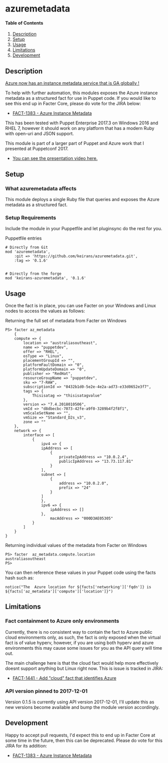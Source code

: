 # azuremetadata

#### Table of Contents

1. [Description](#description)
2. [Setup](#setup)
3. [Usage](#usage)
4. [Limitations](#limitations)
5. [Development](#development)

## Description

[Azure now has an instance metadata service that is GA globally !](https://docs.microsoft.com/en-us/azure/virtual-machines/virtual-machines-instancemetadataservice-overview)

To help with further automation, this modules exposes the Azure instance metadata as a structured fact for use in Puppet code.
If you would like to see this end up in Facter Core, please do vote for the JIRA below:
* [FACT-1383 - Azure Instance Metadata ](https://tickets.puppetlabs.com/browse/FACT-1383)

This has been tested with Puppet Enterprise 2017.3 on Windows 2016 and RHEL 7, however it should work on any platform that has a modern Ruby with open-uri and JSON support.

This module is part of a larger part of Puppet and Azure work that I presented at Puppetconf 2017.

* [You can see the presentation video here.](https://www.youtube.com/watch?v=tbWeYvOHvJE)

## Setup

### What azuremetadata affects 
This module deploys a single Ruby file that queries and exposes the Azure metadata as a structured fact.

### Setup Requirements

Include the module in your Puppetfile and let pluginsync do the rest for you.

Puppetfile entries


    # Directly from Git
    mod 'azuremetadata',
        :git => 'https://github.com/keirans/azuremetadata.git',
        :tag => '0.1.6'

    
    # Directly from the forge
    mod 'keirans-azuremetadata', '0.1.6'


## Usage

Once the fact is in place, you can use Facter on your Windows and Linux nodes to access the values as follows:


Returning the full set of metadata from Facter on Windows

    PS> facter az_metadata
        {
        compute => {
            location => "australiasoutheast",
            name => "puppetdev",
            offer => "RHEL",
            osType => "Linux",
            placementGroupId => "",
            platformFaultDomain => "0",
            platformUpdateDomain => "0",
            publisher => "RedHat",
            resourceGroupName => "puppetdev",
            sku => "7-RAW",
            subscriptionId => "0432b1d0-5e2e-4e2a-ad73-e33d0652e3f7",
            tags => {
                Thisisatag => "thisisatagvalue"
            },
            version => "7.4.2018010506",
            vmId => "d8dbecbc-7073-42fe-a9f0-3289b4f2f8f1",
            vmScaleSetName => "",
            vmSize => "Standard_D2s_v3",
            zone => ""
        },
        network => {
            interface => [
                {
                    ipv4 => {
                    ipAddress => [
                        {
                            privateIpAddress => "10.0.2.4",
                            publicIpAddress => "13.73.117.81"
                        }
                    ],
                    subnet => [
                        {
                            address => "10.0.2.0",
                            prefix => "24"
                        }
                    ]
                    },
                    ipv6 => {
                        ipAddress => []
                    },
                        macAddress => "000D3AE05305"
                }
            ]
        }
    }

Returning individual values of the metadata from Facter on Windows


    PS> facter  az_metadata.compute.location
    australiasoutheast
    PS>
    
You can then reference these values in your Puppet code using the facts hash such as:

    notice("The  Azure location for ${facts['networking']['fqdn']} is ${facts['az_metadata']['compute']['location']}")


## Limitations

### Fact containment to Azure only environments
Currently, there is no consistent way to contain the fact to Azure public cloud environments only, as such, the fact is only exposed when the virtual fact is of value  hyperv, however, if you are using both hyperv and azure environments this may cause some issues for you as the API query will time out.

The main challenge here is that the cloud fact would help more effectively doesnt support anything but Linux right now. 
This is issue is tracked in JIRA: 
* [FACT-1441 - Add "cloud" fact that identifies Azure](https://tickets.puppetlabs.com/browse/FACT-1441)

### API version pinned to 2017-12-01
Version 0.1.5 is currently using API version 2017-12-01, I'll update this as new versions become available and bump the module version accordingly.

## Development
Happy to accept pull requests, I'd expect this to end up in Facter Core at some time in the future, then this can be deprecated.
Please do vote for this JIRA for its addition: 
* [FACT-1383 - Azure Instance Metadata ](https://tickets.puppetlabs.com/browse/FACT-1383)

